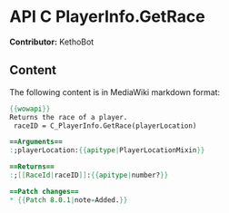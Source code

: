 # API C PlayerInfo.GetRace

**Contributor:** KethoBot

## Content

The following content is in MediaWiki markdown format:

```mediawiki
{{wowapi}}
Returns the race of a player.
 raceID = C_PlayerInfo.GetRace(playerLocation)

==Arguments==
:;playerLocation:{{apitype|PlayerLocationMixin}}

==Returns==
:;[[RaceId|raceID]]:{{apitype|number?}}

==Patch changes==
* {{Patch 8.0.1|note=Added.}}
```